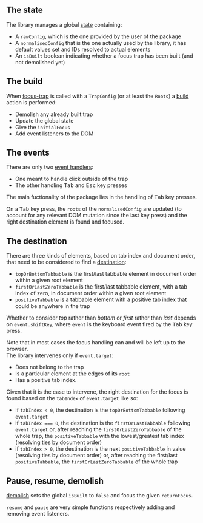 ## The state

The library manages a global [state](https://github.com/DaviDevMod/focus-trap/blob/main/packages/focus-trap/src/state.ts) containing:

- A `rawConfig`, which is the one provided by the user of the package
- A `normalisedConfig` that is the one actually used by the library, it has default values set and IDs resolved to actual elements
- An `isBuilt` boolean indicating whether a focus trap has been built (and not demolished yet)

## The build

When [focus-trap](https://github.com/DaviDevMod/focus-trap/blob/main/packages/focus-trap/src/index.ts) is called with a `TrapConfig` (or at least the `Roots`) a [build](https://github.com/DaviDevMod/focus-trap/blob/main/packages/focus-trap/src/trap-actions.ts) action is performed:

- Demolish any already built trap
- Update the global state
- Give the `initialFocus`
- Add event listeners to the DOM

## The events

There are only two [event handlers](https://github.com/DaviDevMod/focus-trap/blob/main/packages/focus-trap/src/events.ts):

- One meant to handle click outside of the trap
- The other handling <kbd>Tab</kbd> and <kbd>Esc</kbd> key presses

The main fuctionality of the package lies in the handling of <kbd>Tab</kbd> key presses.

On a <kbd>Tab</kbd> key press, the `roots` of the `normalisedConfig` are updated (to account for any relevant DOM mutation since the last key press) and the right destination element is found and focused.

## The destination

There are three kinds of elements, based on tab index and document order, that need to be considered to find a [destination](https://github.com/DaviDevMod/focus-trap/blob/main/packages/focus-trap/src/destination.ts):

- `topOrBottomTabbable` is the first/last tabbable element in document order within a given root element
- `firstOrLastZeroTabbable` is the first/last tabbable element, with a tab index of zero, in document order within a given root element
- `positiveTabbable` is a tabbable element with a positive tab index that could be anywhere in the trap

Whether to consider _top_ rather than _bottom_ or _first_ rather than _last_ depends on `event.shiftKey`, where `event` is the keyboard event fired by the <kbd>Tab</kbd> key press.

Note that in most cases the focus handling can and will be left up to the browser.  
The library intervenes only if `event.target`:

- Does not belong to the trap
- Is a particular element at the edges of its `root`
- Has a positive tab index.

Given that it is the case to intervene, the right destination for the focus is found based on the `tabIndex` of `event.target` like so:

- If `tabIndex < 0`, the destination is the `topOrBottomTabbable` following `event.target`
- if `tabIndex === 0`, the destination is the `firstOrLastTabbable` following `event.target` or, after reaching the `firstOrLastZeroTabbable` of the whole trap, the `positiveTabbable` with the lowest/greatest tab index (resolving ties by document order)
- if `tabIndex > 0`, the destination is the next `positiveTabbable` in value (resolving ties by document order) or, after reaching the first/last `positiveTabbable`, the `firstOrLastZeroTabbable` of the whole trap

## Pause, resume, demolish

[demolish](https://github.com/DaviDevMod/focus-trap/blob/main/packages/focus-trap/src/trap-actions.ts) sets the global `isBuilt` to `false` and focus the given `returnFocus`.

`resume` and `pause` are very simple functions respectively adding and removing event listeners.
